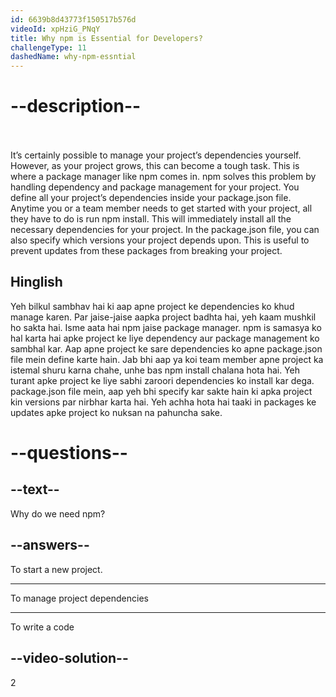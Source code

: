 ```yaml
---
id: 6639b8d43773f150517b576d
videoId: xpHziG_PNqY
title: Why npm is Essential for Developers?
challengeType: 11
dashedName: why-npm-essntial
---
```


# --description--

<br>
<br>
It’s certainly possible to manage your project’s dependencies yourself. However, as your project grows, this can become a tough task.
This is where a package manager like npm comes in. npm solves this problem by handling dependency and package management for your project. 
You define all your project’s dependencies inside your package.json file. Anytime you or a team member needs to get started with your project, all they have to do is run npm install.
This will immediately install all the necessary dependencies for your project. In the package.json file, you can also specify which versions your project depends upon. This is useful to prevent updates from these packages from breaking your project.

<h2>Hinglish</h2>

Yeh bilkul sambhav hai ki aap apne project ke dependencies ko khud manage karen. Par jaise-jaise aapka project badhta hai, yeh kaam mushkil ho sakta hai.
Isme aata hai npm jaise package manager. npm is samasya ko hal karta hai apke project ke liye dependency aur package management ko sambhal kar. 
Aap apne project ke sare dependencies ko apne package.json file mein define karte hain. Jab bhi aap ya koi team member apne project ka istemal shuru karna chahe, unhe bas npm install chalana hota hai.
Yeh turant apke project ke liye sabhi zaroori dependencies ko install kar dega. package.json file mein, aap yeh bhi specify kar sakte hain ki apka project kin versions par nirbhar karta hai. Yeh achha hota hai taaki in packages ke updates apke project ko nuksan na pahuncha sake.

# --questions--

## --text--

Why do we need npm?

## --answers--

To start a new project.

---

To manage project dependencies

---

To write a code

## --video-solution--

2
